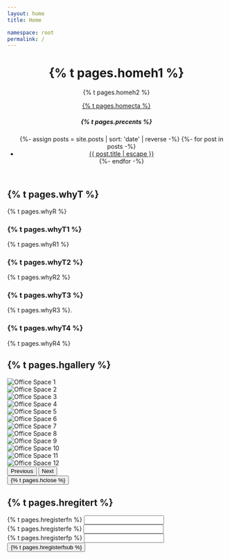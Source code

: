 ```yaml
---
layout: home
title: Home

namespace: root
permalink: /
---
```

<!-- Header Section -->
<header class="landing">
    <div class="overlay">
        <div class="px-2">
            <div class="row">
                <!-- Lienzo -->
                <div class="col-md-8">
                    <h1 class="display-4">
                    {% t pages.homeh1 %}
                    </h1>
                    <p class="lead">{% t pages.homeh2 %}</p>
                    <a href="#register" class="btn btn-primary btn-lg cta-button">
                    {% t pages.homecta %}
                    </a>
                </div>
                <!-- Sidebar (List of Posts) -->
                <div class="col-md-4">
                    <div class="sidebar">
                        <h5>{% t pages.precents %}</h5>
                        <ul class="list-group">
                        {%- assign posts = site.posts | sort: 'date' | reverse -%}
                        {%- for post in posts -%}
                        <li class="list-group-item">
                            <a href="{{ site.baseurl }}{{ post.url }}">
                            {{ post.title | escape }}
                            </a>
                        </li>
                        {%- endfor -%}
                        </ul>
                    </div>
                </div>
            </div>
        </div>
    </div>
</header>

<!-- features Section -->
<section id="features" class="py-5">
    <div class="container text-center">
        <h2>{% t pages.whyT %}</h2>
        <p class="lead pb-3">
            {% t pages.whyR %}
        </p>
        <div class="features-grid">
            <div class="feature-item">
                <h3>{% t pages.whyT1 %}</h3>
                <p>{% t pages.whyR1 %}</p>
            </div>
            <div class="feature-item">
                <h3>{% t pages.whyT2 %}</h3>
                <p>{% t pages.whyR2 %}</p>
            </div>
            <div class="feature-item">
                <h3>{% t pages.whyT3 %}</h3>
                <p>{% t pages.whyR3 %}.</p>
            </div>
            <div class="feature-item">
                <h3>{% t pages.whyT4 %}</h3>
                <p>{% t pages.whyR4 %}</p>
            </div>
        </div>
    </div>
</section>
<!-- Gallery Section -->
<section id="gallery" class="py-5 bg-light">
    <div class="container">
        <h2 class="text-center">{% t pages.hgallery %}</h2>
        <!-- Carousel Wrapper -->
        <div id="galleryCarousel" class="carousel slide" data-bs-ride="carousel">
            <div class="carousel-inner">
                <!-- Carousel Items (3 images per slide) -->
                <div class="carousel-item active">
                    <div class="row">
                        <div class="col-md-4">
                            <div class="img-container mb-2">
                                <img src="/assets/gallery/gallery1.jpg" class="d-block w-100 img-thumbnail gallery-img" alt="Office Space 1">
                            </div>
                        </div>
                        <div class="col-md-4">
                            <div class="img-container mb-2">
                                <img src="/assets/gallery/gallery2.jpg" class="d-block w-100 img-thumbnail gallery-img" alt="Office Space 2">
                            </div>
                        </div>
                        <div class="col-md-4">
                            <div class="img-container mb-2">
                                <img src="/assets/gallery/gallery3.jpg" class="d-block w-100 img-thumbnail gallery-img" alt="Office Space 3">
                            </div>
                        </div>
                    </div>
                </div>
                <div class="carousel-item">
                    <div class="row">
                        <div class="col-md-4">
                            <div class="img-container mb-2">
                                <img src="/assets/gallery/gallery4.jpg" class="d-block w-100 img-thumbnail gallery-img" alt="Office Space 4">
                            </div>
                        </div>
                        <div class="col-md-4">
                            <div class="img-container mb-2">
                                <img src="/assets/gallery/gallery5.jpg" class="d-block w-100 img-thumbnail gallery-img" alt="Office Space 5">
                            </div>
                        </div>
                        <div class="col-md-4">
                            <div class="img-container mb-2">
                                <img src="/assets/gallery/gallery6.jpg" class="d-block w-100 img-thumbnail gallery-img" alt="Office Space 6">
                            </div>
                        </div>
                    </div>
                </div>
                <div class="carousel-item">
                    <div class="row">
                        <div class="col-md-4">
                            <div class="img-container mb-2">
                                <img src="/assets/gallery/gallery7.jpg" class="d-block w-100 img-thumbnail gallery-img" alt="Office Space 7">
                            </div>
                        </div>
                        <div class="col-md-4">
                            <div class="img-container mb-2">
                                <img src="/assets/gallery/gallery8.jpg" class="d-block w-100 img-thumbnail gallery-img" alt="Office Space 8">
                            </div>
                        </div>
                        <div class="col-md-4">
                            <div class="img-container mb-2">
                                <img src="/assets/gallery/gallery9.jpg" class="d-block w-100 img-thumbnail gallery-img" alt="Office Space 9">
                            </div>
                        </div>
                    </div>
                </div>
                <div class="carousel-item">
                    <div class="row">
                        <div class="col-md-4">
                            <div class="img-container mb-2">
                                <img src="/assets/gallery/gallery10.jpg" class="d-block w-100 img-thumbnail gallery-img" alt="Office Space 10">
                            </div>
                        </div>
                        <div class="col-md-4">
                            <div class="img-container mb-2">
                                <img src="/assets/gallery/gallery11.jpg" class="d-block w-100 img-thumbnail gallery-img" alt="Office Space 11">
                            </div>
                        </div>
                        <div class="col-md-4">
                            <div class="img-container mb-2">
                                <img src="/assets/gallery/gallery12.jpg" class="d-block w-100 img-thumbnail gallery-img" alt="Office Space 12">
                            </div>
                        </div>
                    </div>
                </div>
            </div>
            <!-- Carousel Controls -->
            <button class="carousel-control-prev" type="button" data-bs-target="#galleryCarousel" data-bs-slide="prev">
                <span class="carousel-control-prev-icon" aria-hidden="true"></span>
                <span class="visually-hidden">Previous</span>
            </button>
            <button class="carousel-control-next" type="button" data-bs-target="#galleryCarousel" data-bs-slide="next">
                <span class="carousel-control-next-icon" aria-hidden="true"></span>
                <span class="visually-hidden">Next</span>
            </button>
        </div>
    </div>
</section>

<!-- Modal for Lightbox -->
<div class="modal fade" id="lightboxModal" tabindex="-1" aria-labelledby="lightboxLabel" aria-hidden="true">
    <div class="modal-dialog modal-dialog-centered">
        <div class="modal-content">
            <div class="modal-body">
                <img id="lightboxImage" src="" class="img-fluid" alt="">
            </div>
            <div class="modal-footer">
                <button type="button" class="btn btn-secondary" data-bs-dismiss="modal">
                {% t pages.hclose %}
                </button>
            </div>
        </div>
    </div>
</div>

<!-- Registration Section -->
<section id="register" class="py-5">
    <div class="container">
        <h2 class="text-center">{% t pages.hregitert %}</h2>
        <form id="registerForm" class="col-md-6 mx-auto">
            <div class="mb-3">
                <label for="name" class="form-label">{% t pages.hregisterfn %}</label>
                <input type="text" class="form-control" id="name" required>
            </div>
            <div class="mb-3">
                <label for="email" class="form-label">{% t pages.hregisterfe %}</label>
                <input type="email" class="form-control" id="email" required>
            </div>
            <div class="mb-3">
                <label for="phone" class="form-label">{% t pages.hregisterfp %}</label>
                <input type="tel" class="form-control" id="phone" required>
            </div>
            <button type="submit" id="submit-register" class="btn btn-primary w-100">{% t pages.hregisterfsub %}</button>
        </form>
    </div>
</section>
